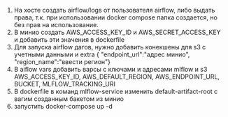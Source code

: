 1. На хосте создать airflow/logs от пользователя airflow, либо выдать права, т.к. при использовании docker compose папка создается, но без прав на использование.
2. В минио создать AWS_ACCESS_KEY_ID и AWS_SECRET_ACCESS_KEY и добавить эти значения в dockerfile
3. Для запуска airflow дагов, нужно добавить конекшены для s3 с учетными данными и extra { "endpoint_url":"адрес минио", "region_name":"ввести регион"}
4. В aiflow vars добавить варсы с ключами и адресами mlflow и s3 AWS_ACCESS_KEY_ID, AWS_DEFAULT_REGION, AWS_ENDPOINT_URL, BUCKET, MLFLOW_TRACKING_URI
5. В dockerfile в команд mlflow-service изменить default-artifact-root с вагим созданным бакетом из минио
6. запустить docker-compose up -d
